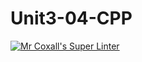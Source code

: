 # Unit3-04-CPP
[![Mr Coxall's Super Linter](https://github.com/ICS3U-C-Programming-Val-I/Unit3-04-CPP/workflows/Mr%20Coxall's%20Super%20Linter/badge.svg)](https://github.com/ICS3U-C-Programming-Val-I/Unit3-04-CPP/actions/)
